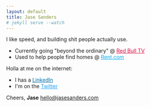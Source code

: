 ```yaml
---
layout: default
title: Jase Sanders
# jekyll serve --watch
---
```


I like speed, and building shit people actually use.

* Currently going "beyond the ordinary" @ <a href="https://www.redbull.tv" style="color:#db0a40">Red Bull TV</a>
* Used to help people find homes @ <a href="http://www.rent.com/" style="color:#00adee">Rent.com</a>

Holla at me on the internet:
* I has a <a href="https://www.linkedin.com/in/jasesanders" style="color:#006fa6" rel="me">LinkedIn</a>
* I'm on the <a href="https://twitter.com/jasesanders" style="color:#1da1f2" rel="me">Twitter</a>

Cheers,
**Jase**
<a href="mailto:hello@jasesanders.com" style="color:#dd4b39" rel="me">hello@jasesanders.com</a>
